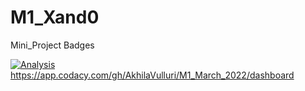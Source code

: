 # M1_Xand0
Mini_Project
Badges

[![Analysis](https://github.com/AkhilaVulluri/M1_March_2022/actions/workflows/analysis.yml/badge.svg)](https://github.com/AkhilaVulluri/M1_March_2022/actions/workflows/analysis.yml)
https://app.codacy.com/gh/AkhilaVulluri/M1_March_2022/dashboard
